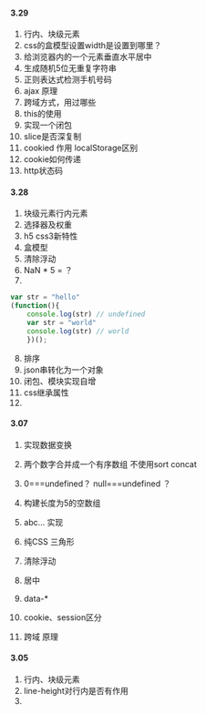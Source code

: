 #### 3.29
1. 行内、块级元素
2. css的盒模型设置width是设置到哪里？
3. 给浏览器内的一个元素垂直水平居中
4. 生成随机5位无重复字符串
5. 正则表达式检测手机号码
6. ajax 原理
7. 跨域方式，用过哪些
8. this的使用
9. 实现一个闭包
10. slice是否深复制
11. cookied 作用 localStorage区别
12. cookie如何传递
13. http状态码
 

#### 3.28 

1. 块级元素行内元素
2. 选择器及权重
3. h5 css3新特性
4. 盒模型
5. 清除浮动
6.  NaN * 5 = ？
7.  
```js
var str = "hello"
(function(){
    console.log(str) // undefined
    var str = "world"
    console.log(str) // world
    })(); 
```

8. 排序
9. json串转化为一个对象
10. 闭包、模块实现自增
11. css继承属性
12. 


#### 3.07

1. 实现数据变换
2. 两个数字合并成一个有序数组 不使用sort concat
3. 0===undefined？ null===undefined ？
4. 构建长度为5的空数组

1. abc... 实现
2. 纯CSS 三角形
3. 清除浮动
4. 居中

1. data-*
2. cookie、session区分
3. 跨域 原理

#### 3.05
1. 行内、块级元素
2. line-height对行内是否有作用
3. 

